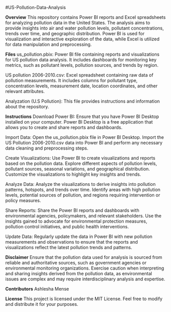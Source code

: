 #US-Pollution-Data-Analysis


**Overview**
This repository contains Power BI reports and Excel spreadsheets for analyzing pollution data in the United States. The analysis aims to provide insights into air and water pollution levels, pollutant concentrations, trends over time, and geographic distribution. 
Power BI is used for visualization and interactive exploration of the data, while Excel is utilized for data manipulation and preprocessing.

**Files**
us_pollution.pbix: Power BI file containing reports and visualizations for US pollution data analysis. It includes dashboards for monitoring key metrics, such as pollutant levels, pollution sources, and trends by region.

US pollution 2006-2010.csv: Excel spreadsheet containing raw data of pollution measurements. It includes columns for pollutant type, concentration levels, measurement date, location coordinates, and other relevant attributes.

Analyzation (U.S Pollution): This file provides instructions and information about the repository.

**Instructions**
Download Power BI: Ensure that you have Power BI Desktop installed on your computer. Power BI Desktop is a free application that allows you to create and share reports and dashboards.

Import Data: Open the us_pollution.pbix file in Power BI Desktop. Import the US Pollution 2006-2010.csv data into Power BI and perform any necessary data cleaning and preprocessing steps.

Create Visualizations: Use Power BI to create visualizations and reports based on the pollution data. Explore different aspects of pollution levels, pollutant sources, seasonal variations, and geographical distribution. Customize the visualizations to highlight key insights and trends.

Analyze Data: Analyze the visualizations to derive insights into pollution patterns, hotspots, and trends over time. Identify areas with high pollution levels, potential sources of pollution, and regions requiring intervention or policy measures.

Share Reports: Share the Power BI reports and dashboards with environmental agencies, policymakers, and relevant stakeholders. Use the insights gained to advocate for environmental protection measures, pollution control initiatives, and public health interventions.

Update Data: Regularly update the data in Power BI with new pollution measurements and observations to ensure that the reports and visualizations reflect the latest pollution trends and patterns.

**Disclaimer**
Ensure that the pollution data used for analysis is sourced from reliable and authoritative sources, such as government agencies or environmental monitoring organizations.
Exercise caution when interpreting and sharing insights derived from the pollution data, as environmental issues are complex and may require interdisciplinary analysis and expertise.

**Contributors**
Ashlesha Mense

**License**
This project is licensed under the MIT License. Feel free to modify and distribute it for your purposes.
